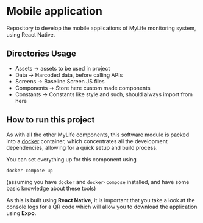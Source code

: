 # Mobile application
Repository to develop the mobile applications of MyLife monitoring system, using React Native.

## Directories Usage

 * Assets -> assets to be used in project
 * Data -> Harcoded data, before calling APIs
 * Screens -> Baseline Screen JS files
 * Components -> Store here custom made components
 * Constants -> Constants like style and such, should always import from here

## How to run this project

As with all the other MyLife components, this software module is packed into a [docker](https://docker.com) container, which concentrates all the development dependencies, allowing for a quick setup and build process.

You can set everything up for this component using
```bash
docker-compose up
```
(assuming you have `docker` and `docker-compose` installed, and have some basic knowledge about these tools)

As this is built using **React Native**, it is important that you take a look at the console logs for a QR code which will allow you to download the application using **Expo**.
